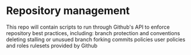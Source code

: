 # Repository management
This repo will contain scripts to run through Github's API to enforce repository best practices, including:
branch protection and conventions
deleting stalling or unusued branch
forking
commits policies
user policies and roles 
rulesets provided by Github
